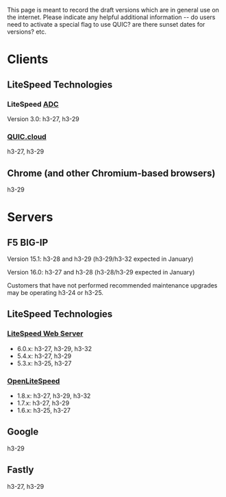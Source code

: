 This page is meant to record the draft versions which are in general use on the internet. Please indicate any helpful additional information -- do users need to activate a special flag to use QUIC? are there sunset dates for versions? etc.

# Clients

## LiteSpeed Technologies

### LiteSpeed [ADC](https://www.litespeedtech.com/products/litespeed-web-adc)

Version 3.0: h3-27, h3-29

### [QUIC.cloud](https://quic.cloud/)

h3-27, h3-29

## Chrome (and other Chromium-based browsers)

h3-29

# Servers

## F5 BIG-IP
Version 15.1: h3-28 and h3-29 (h3-29/h3-32 expected in January)

Version 16.0: h3-27 and h3-28 (h3-28/h3-29 expected in January)

Customers that have not performed recommended maintenance upgrades may be operating h3-24 or h3-25.

## LiteSpeed Technologies

### [LiteSpeed Web Server](https://www.litespeedtech.com/products/litespeed-web-server)

- 6.0.x: h3-27, h3-29, h3-32
- 5.4.x: h3-27, h3-29
- 5.3.x: h3-25, h3-27

### [OpenLiteSpeed](https://openlitespeed.org/)

- 1.8.x: h3-27, h3-29, h3-32
- 1.7.x: h3-27, h3-29
- 1.6.x: h3-25, h3-27

## Google

h3-29

## Fastly

h3-27, h3-29
